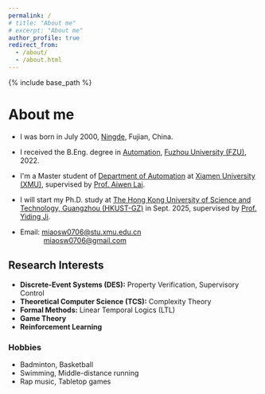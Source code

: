 ```yaml
---
permalink: /
# title: "About me"
# excerpt: "About me"
author_profile: true
redirect_from: 
  - /about/
  - /about.html
---
```


{% include base_path %}

# About me
- I was born in July 2000, [Ningde](https://en.wikipedia.org/wiki/Ningde), Fujian, China.
- I received the B.Eng. degree in [Automation](https://dqxy.fzu.edu.cn/en/info/1003/1018.htm), [Fuzhou University (FZU)](https://en.fzu.edu.cn/), 2022.
- I'm a Master student of [Department of Automation](https://auto.xmu.edu.cn/) at [Xiamen University (XMU)](https://en.xmu.edu.cn/main.htm), supervised by [Prof. Aiwen Lai](https://aivens123.github.io/aiwenlai.github.io/).
- I will start my Ph.D. study at [The Hong Kong University of Science and Technology, Guangzhou (HKUST-GZ)](https://www.hkust-gz.edu.cn/) in Sept. 2025, supervised by [Prof. Yiding Ji](https://facultyprofiles.hkust-gz.edu.cn/faculty-personal-page/JI-Yiding/jiyiding).

- Email: [miaosw0706@stu.xmu.edu.cn](mailto:miaosw0706@stu.xmu.edu.cn)  
&nbsp;&nbsp;&nbsp;&nbsp;&nbsp;&nbsp;&nbsp;&nbsp;&nbsp;&nbsp;&nbsp;&nbsp;[miaosw0706@gmail.com](mailto:miaosw0706@gmail.com)

## Research Interests
- **Discrete-Event Systems (DES):** Property Verification, Supervisory Control
- **Theoretical Computer Science (TCS):** Complexity Theory
- **Formal Methods:** Linear Temporal Logics (LTL)
- **Game Theory**
- **Reinforcement Learning**

### Hobbies
- Badminton, Basketball
- Swimming, Middle-distance running
- Rap music, Tabletop games

<!-- For more info
------
More info about configuring academicpages can be found in [the guide](https://academicpages.github.io/markdown/). The [guides for the Minimal Mistakes theme](https://mmistakes.github.io/minimal-mistakes/docs/configuration/) (which this theme was forked from) might also be helpful. -->
